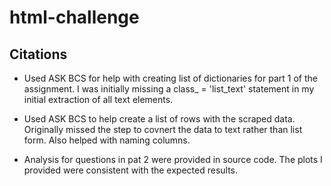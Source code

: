 # html-challenge

## Citations

- Used ASK BCS for help with creating list of dictionaries for part 1 of the assignment. I was initially missing a class_ = 'list_text' statement in my initial extraction of all text elements.

- Used ASK BCS to help create a list of rows with the scraped data. Originally missed the step to covnert the data to text rather than list form. Also helped with naming columns.

- Analysis for questions in pat 2 were provided in source code. The plots I provided were consistent with the expected results.